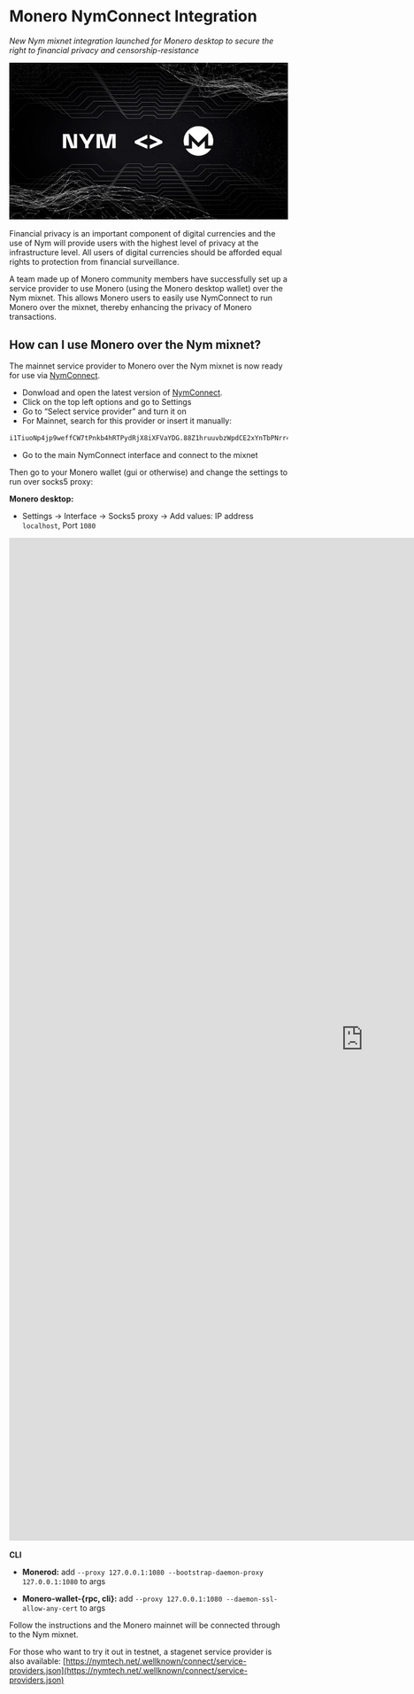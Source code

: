 # Monero NymConnect Integration

*New Nym mixnet integration launched for Monero desktop to secure the right to financial privacy and censorship-resistance*

![](../images/monero_tutorial/monero.png)

Financial privacy is an important component of digital currencies and the use of Nym will provide users with the highest level of privacy at the infrastructure level. All users of digital currencies should be afforded equal rights to protection from financial surveillance.

A team made up of Monero community members have successfully set up a service provider to use Monero (using the Monero desktop wallet) over the Nym mixnet. This allows Monero users to easily use NymConnect to run Monero over the mixnet, thereby enhancing the privacy of Monero transactions.

## How can I use Monero over the Nym mixnet?

The mainnet service provider to Monero over the Nym mixnet is now ready for use via [NymConnect](https://nymtech.net/download-nymconnect/).

* Donwload and open the latest version of [NymConnect](https://nymtech.net/download-nymconnect/).
* Click on the top left options and go to Settings
* Go to “Select service provider” and turn it on
* For Mainnet, search for this provider or insert it manually:

```sh
i1TiuoNp4jp9weffCW7tPnkb4hRTPydRjX8iXFVaYDG.88Z1hruuvbzWpdCE2xYnTbPNrr49j4s7mmUQC5wvRRLZ@3EPuxwGn2WP2HdxybzoDa5QsohYSP76aQQRUJuPMvk23
```

* Go to the main NymConnect interface and connect to the mixnet

Then go to your Monero wallet (gui or otherwise) and change the settings to run over socks5 proxy:

**Monero desktop:**

* Settings -> Interface -> Socks5 proxy -> Add values: IP address `localhost`, Port `1080`

<iframe width="1280" height="1811" src="https://www.youtube.com/embed/oSHnk1BG_f0" title="Demo: Connect Your Monero Wallet to the Nym Mixnet via NymConnect" frameborder="0" allow="accelerometer; autoplay; clipboard-write; encrypted-media; gyroscope; picture-in-picture; web-share" allowfullscreen></iframe>

**CLI**

* **Monerod:** add `--proxy 127.0.0.1:1080 --bootstrap-daemon-proxy 127.0.0.1:1080` to args

* **Monero-wallet-{rpc, cli}:** add `--proxy 127.0.0.1:1080 --daemon-ssl-allow-any-cert` to args

Follow the instructions and the Monero mainnet will be connected through to the Nym mixnet.

For those who want to try it out in testnet, a stagenet service provider is also available: [https://nymtech.net/.wellknown/connect/service-providers.json](https://nymtech.net/.wellknown/connect/service-providers.json)

